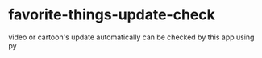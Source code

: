# favorite-things-update-check

video or cartoon's update automatically can be checked by this app using py
